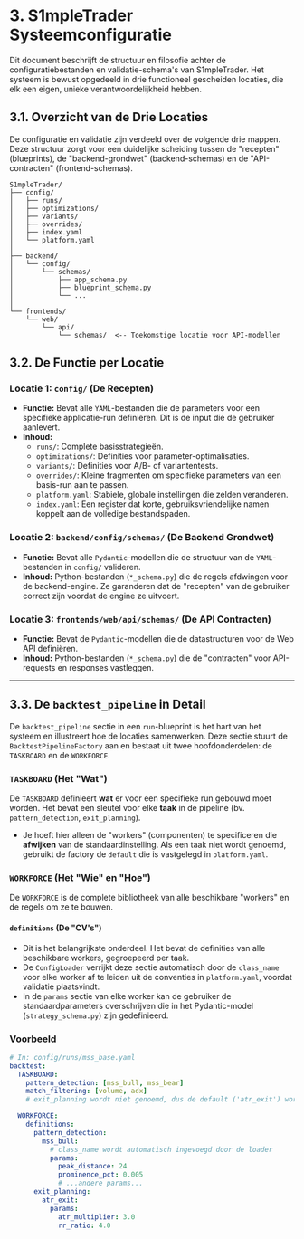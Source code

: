 # 3. S1mpleTrader Systeemconfiguratie

Dit document beschrijft de structuur en filosofie achter de configuratiebestanden en validatie-schema's van S1mpleTrader. Het systeem is bewust opgedeeld in drie functioneel gescheiden locaties, die elk een eigen, unieke verantwoordelijkheid hebben.

## 3.1. Overzicht van de Drie Locaties

De configuratie en validatie zijn verdeeld over de volgende drie mappen. Deze structuur zorgt voor een duidelijke scheiding tussen de "recepten" (blueprints), de "backend-grondwet" (backend-schemas) en de "API-contracten" (frontend-schemas).

```
S1mpleTrader/
├── config/
│   ├── runs/
│   ├── optimizations/
│   ├── variants/
│   ├── overrides/
│   ├── index.yaml
│   └── platform.yaml
│
├── backend/
│   └── config/
│       └── schemas/
│           ├── app_schema.py
│           ├── blueprint_schema.py
│           └── ...
│
└── frontends/
    └── web/
        └── api/
            └── schemas/  <-- Toekomstige locatie voor API-modellen
```

## 3.2. De Functie per Locatie

### **Locatie 1: `config/` (De Recepten)**
* **Functie:** Bevat alle `YAML`-bestanden die de parameters voor een specifieke applicatie-run definiëren. Dit is de input die de gebruiker aanlevert.
* **Inhoud:**
    * `runs/`: Complete basisstrategieën.
    * `optimizations/`: Definities voor parameter-optimalisaties.
    * `variants/`: Definities voor A/B- of variantentests.
    * `overrides/`: Kleine fragmenten om specifieke parameters van een basis-run aan te passen.
    * `platform.yaml`: Stabiele, globale instellingen die zelden veranderen.
    * `index.yaml`: Een register dat korte, gebruiksvriendelijke namen koppelt aan de volledige bestandspaden.

### **Locatie 2: `backend/config/schemas/` (De Backend Grondwet)**
* **Functie:** Bevat alle `Pydantic`-modellen die de structuur van de `YAML`-bestanden in `config/` valideren.
* **Inhoud:** Python-bestanden (`*_schema.py`) die de regels afdwingen voor de backend-engine. Ze garanderen dat de "recepten" van de gebruiker correct zijn voordat de engine ze uitvoert.

### **Locatie 3: `frontends/web/api/schemas/` (De API Contracten)**
* **Functie:** Bevat de `Pydantic`-modellen die de datastructuren voor de Web API definiëren.
* **Inhoud:** Python-bestanden (`*_schema.py`) die de "contracten" voor API-requests en responses vastleggen.

---

## 3.3. De `backtest_pipeline` in Detail

De `backtest_pipeline` sectie in een `run`-blueprint is het hart van het systeem en illustreert hoe de locaties samenwerken. Deze sectie stuurt de `BacktestPipelineFactory` aan en bestaat uit twee hoofdonderdelen: de `TASKBOARD` en de `WORKFORCE`.

### **`TASKBOARD` (Het "Wat")**
De `TASKBOARD` definieert **wat** er voor een specifieke run gebouwd moet worden. Het bevat een sleutel voor elke **taak** in de pipeline (bv. `pattern_detection`, `exit_planning`).
* Je hoeft hier alleen de "workers" (componenten) te specificeren die **afwijken** van de standaardinstelling. Als een taak niet wordt genoemd, gebruikt de factory de `default` die is vastgelegd in `platform.yaml`.

### **`WORKFORCE` (Het "Wie" en "Hoe")**
De `WORKFORCE` is de complete bibliotheek van alle beschikbare "workers" en de regels om ze te bouwen.

#### **`definitions` (De "CV's")**
* Dit is het belangrijkste onderdeel. Het bevat de definities van alle beschikbare workers, gegroepeerd per taak.
* De `ConfigLoader` verrijkt deze sectie automatisch door de `class_name` voor elke worker af te leiden uit de conventies in `platform.yaml`, voordat validatie plaatsvindt.
* In de `params` sectie van elke worker kan de gebruiker de standaardparameters overschrijven die in het Pydantic-model (`strategy_schema.py`) zijn gedefinieerd.

### **Voorbeeld**
```yaml
# In: config/runs/mss_base.yaml
backtest:
  TASKBOARD:
    pattern_detection: [mss_bull, mss_bear]
    match_filtering: [volume, adx]
    # exit_planning wordt niet genoemd, dus de default ('atr_exit') wordt geladen.

  WORKFORCE:
    definitions:
      pattern_detection:
        mss_bull:
          # class_name wordt automatisch ingevoegd door de loader
          params:
            peak_distance: 24
            prominence_pct: 0.005
            # ...andere params...
      exit_planning:
        atr_exit:
          params:
            atr_multiplier: 3.0
            rr_ratio: 4.0
```